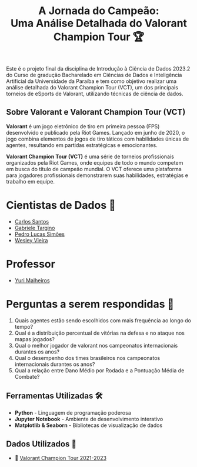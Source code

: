 <h1 align="center">A Jornada do Campeão: <br> Uma Análise Detalhada do Valorant Champion Tour 🏆</h1>
<br>

Este é o projeto final da disciplina de Introdução à Ciência de Dados 2023.2 do Curso de gradução Bacharelado em Ciências de Dados e Inteligência Artificial da Universidade da Paraíba e tem como objetivo realizar uma análise detalhada do Valorant Champion Tour (VCT), um dos principais torneios de eSports de Valorant, utilizando técnicas de ciência de dados.

## Sobre Valorant e Valorant Champion Tour (VCT)

**Valorant** é um jogo eletrônico de tiro em primeira pessoa (FPS) desenvolvido e publicado pela Riot Games. Lançado em junho de 2020, o jogo combina elementos de jogos de tiro táticos com habilidades únicas de agentes, resultando em partidas estratégicas e emocionantes.

**Valorant Champion Tour (VCT)** é uma série de torneios profissionais organizados pela Riot Games, onde equipes de todo o mundo competem em busca do título de campeão mundial. O VCT oferece uma plataforma para jogadores profissionais demonstrarem suas habilidades, estratégias e trabalho em equipe.

# Cientistas de Dados 🎲
* [Carlos Santos](https://github.com/carlimmsantos)
* [Gabriele Targino](https://github.com/gabitargino)
* [Pedro Lucas Simões](https://github.com/pedroLucabral)
* [Wesley Vieira](https://github.com/wesleyvieira1)

# Professor
* [Yuri Malheiros](https://github.com/yurimalheiros)

# Perguntas a serem respondidas 🤔

1. Quais agentes estão sendo escolhidos com mais frequência ao longo do tempo?
2. Qual é a distribuição percentual de vitórias na defesa e no ataque nos mapas jogados?
3. Qual o melhor jogador de valorant nos campeonatos internacionais durantes os anos?
4. Qual o desempenho dos times brasileiros nos campeonatos internacionais durantes os anos?
5. Qual a relação entre Dano Médio por Rodada e a Pontuação Média de Combate?

## Ferramentas Utilizadas 🛠️
* **Python** - Linguagem de programação poderosa
* **Jupyter Notebook** - Ambiente de desenvolvimento interativo
* **Matplotlib & Seaborn** - Bibliotecas de visualização de dados

## Dados Utilizados 📖
* 🔎 [Valorant Champion Tour 2021-2023](https://www.kaggle.com/datasets/ryanluong1/valorant-champion-tour-2021-2023-data)
